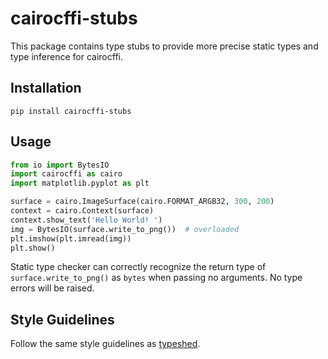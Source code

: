 # cairocffi-stubs

This package contains type stubs to provide more precise static types and type inference for cairocffi.

## Installation

```
pip install cairocffi-stubs
```

## Usage

```python
from io import BytesIO
import cairocffi as cairo
import matplotlib.pyplot as plt

surface = cairo.ImageSurface(cairo.FORMAT_ARGB32, 300, 200)
context = cairo.Context(surface)
context.show_text('Hello World! ')
img = BytesIO(surface.write_to_png())  # overloaded
plt.imshow(plt.imread(img))
plt.show()
```

Static type checker can correctly recognize the return type of `surface.write_to_png()` as `bytes` when passing no arguments. No type errors will be raised.

## Style Guidelines

Follow the same style guidelines as [typeshed](https://github.com/python/typeshed/blob/master/CONTRIBUTING.md).
